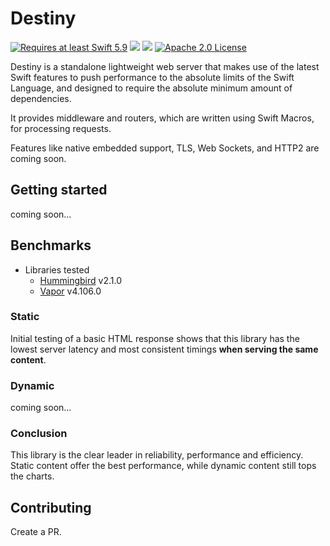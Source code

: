 # Destiny
<a href="https://swift.org"><img src="https://img.shields.io/badge/Swift-5.9+-F05138?style=&logo=swift" alt="Requires at least Swift 5.9"></a> <img src="https://img.shields.io/badge/Platforms-Any-gold"> <a href="https://discord.com/invite/VyuFQUpcUz"><img src="https://img.shields.io/badge/Chat-Discord-7289DA?style=&logo=discord"></a> <a href="https://github.com/RandomHashTags/destiny/blob/main/LICENSE"><img src="https://img.shields.io/badge/License-Apache_2.0-blue" alt="Apache 2.0 License"></a>

Destiny is a standalone lightweight web server that makes use of the latest Swift features to push performance to the absolute limits of the Swift Language, and designed to require the absolute minimum amount of dependencies.

It provides middleware and routers, which are written using Swift Macros, for processing requests.

Features like native embedded support, TLS, Web Sockets, and HTTP2 are coming soon.

## Getting started
coming soon...

## Benchmarks
- Libraries tested
  - [Hummingbird](https://github.com/hummingbird-project/hummingbird) v2.1.0
  - [Vapor](https://github.com/vapor/vapor) v4.106.0


### Static
Initial testing of a basic HTML response shows that this library has the lowest server latency and most consistent timings **when serving the same content**.
### Dynamic
coming soon...

### Conclusion
This library is the clear leader in reliability, performance and efficiency. Static content offer the best performance, while dynamic content still tops the charts.

## Contributing
Create a PR.